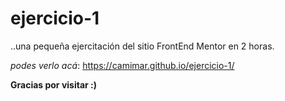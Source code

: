 # ejercicio-1 
..una pequeña ejercitación del sitio FrontEnd Mentor en 2 horas.

*podes verlo acá*: 
https://camimar.github.io/ejercicio-1/

**Gracias por visitar :)**

